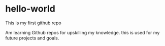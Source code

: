 # hello-world
This is my first github repo 

Am learning Github repos for upskilling my knowledge. this is used for my future projects and goals.
